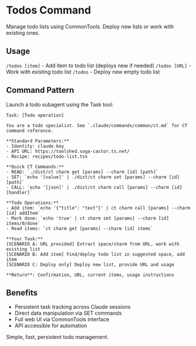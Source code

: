 # Todos Command

Manage todo lists using CommonTools. Deploy new lists or work with existing ones.

## Usage

`/todos [item]` - Add item to todo list (deploys new if needed)
`/todos [URL]` - Work with existing todo list 
`/todos` - Deploy new empty todo list

## Command Pattern

Launch a todo subagent using the Task tool:

```
Task: [Todo operation]

You are a todo specialist. See `.claude/commands/common/ct.md` for CT command reference.

**Standard Parameters:**
- Identity: claude.key
- API URL: https://toolshed.saga-castor.ts.net/
- Recipe: recipes/todo-list.tsx

**Quick CT Commands:**
- READ: `./dist/ct charm get [params] --charm [id] [path]`
- SET: `echo '[value]' | ./dist/ct charm set [params] --charm [id] [path]`  
- CALL: `echo '[json]' | ./dist/ct charm call [params] --charm [id] [handler]`

**Todo Operations:**
- Add item: `echo '{"title": "text"}' | ct charm call [params] --charm [id] addItem`
- Mark done: `echo 'true' | ct charm set [params] --charm [id] items/0/done`
- Read items: `ct charm get [params] --charm [id] items`

**Your Task:**
[SCENARIO A: URL provided] Extract space/charm from URL, work with existing list
[SCENARIO B: Add item] Find/deploy todo list in suggested space, add item
[SCENARIO C: Deploy only] Deploy new list, provide URL and usage

**Return**: Confirmation, URL, current items, usage instructions
```

## Benefits

- Persistent task tracking across Claude sessions
- Direct data manipulation via SET commands
- Full web UI via CommonTools interface
- API accessible for automation

Simple, fast, persistent todo management.
